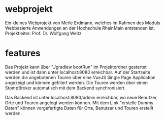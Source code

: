 # webprojekt
Ein kleines Webprojekt von Merle Erdmann, welches im Rahmen des Moduls Webbasierte Anwendungen an der Hochschule RheinMain entstanden ist.
Projektleiter: Prof. Dr. Wolfgang Weitz

# features
Das Projekt kann über "./gradlew bootRun" im Projektordner gestartet werden und ist dann unter localhost:8080 erreichbar.
Auf der Startseite werden die angebotenen Touren über eine VueJS Single Page Application angezeigt und können gefiltert werden.
Die Touren werden über einen StompBroker automatisch mit dem Backend synchronisiert.

Das Backend ist unter localhost:8080/admin erreichbar, wo neue Benutzer, Orte und Touren angelegt werden können.
Mit dem Link "erstelle Dummy Daten" können vorgefertigte Daten für Orte, Benutzer und Touren erstellt werden.

